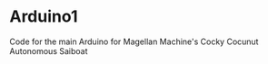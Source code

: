 Arduino1
========

Code for the main Arduino for Magellan Machine's Cocky Cocunut Autonomous Saiboat
